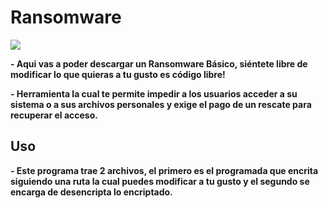 # Ransomware

![](https://img.shields.io/badge/python-3-blue.svg)

**- Aqui vas a poder descargar un Ransomware Básico, siéntete libre de modificar lo que quieras a tu gusto es código libre!**

**- Herramienta la cual te permite impedir a los usuarios acceder a su sistema o a sus archivos personales y exige el pago de un rescate para recuperar el acceso.**

## Uso

**- Este programa trae 2 archivos, el primero es el programada que encrita siguiendo una ruta la cual puedes modificar a tu gusto y el segundo se encarga de desencripta lo encriptado.**



























